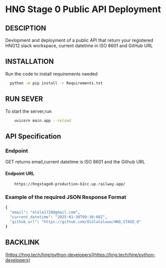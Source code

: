 # HNG Stage 0 Public API Deployment

## DESCIPTION
Devlopment and deployment of a public API that return your registered HNG12 slack workspace, current datetime in ISO 8601 and GitHub URL

## INSTALLATION
Run the code to install requirements needed
```sh
  python -m pip install -r Requirements.txt
```
## RUN SEVER 
To start the server,run
```sh
    uvicorn main.app --reload
```
## API Specification
### Endpoint
 GET returns email,current datetime is ISO 8601 and the Github URL
#### Endpoint URL
```sh
    https://hngstage0-production-b2cc.up.railway.app/
```

### Example of the required JSON Response Format 
```sh
{
  "email": "olola1720@gmail.com",
  "current_datetime": "2025-01-30T09:30:00Z",
  "github_url": "https://github.com/Ololaloluwa/HNG_STAGE_0"
}

```
## BACKLINK
[https://hng.tech/hire/python-developers](https://hng.tech/hire/python-developers)
